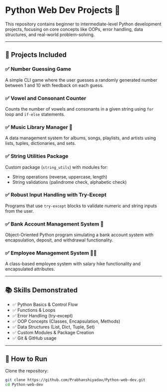 # Python Web Dev Projects 🚀

This repository contains beginner to intermediate-level Python development projects, focusing on core concepts like OOPs, error handling, data structures, and real-world problem-solving.

---

## 📁 Projects Included

### ✅ Number Guessing Game
A simple CLI game where the user guesses a randomly generated number between 1 and 10 with feedback on each guess.

### ✅ Vowel and Consonant Counter
Counts the number of vowels and consonants in a given string using `for` loop and `if-else` statements.

### ✅ Music Library Manager 🎵
A data management system for albums, songs, playlists, and artists using lists, tuples, dictionaries, and sets.

### ✅ String Utilities Package
Custom package (`string_utils`) with modules for:
- String operations (reverse, uppercase, length)
- String validations (palindrome check, alphabetic check)

### ✅ Robust Input Handling with Try-Except
Programs that use `try-except` blocks to validate numeric and string inputs from the user.

### ✅ Bank Account Management System 🏦
Object-Oriented Python program simulating a bank account system with encapsulation, deposit, and withdrawal functionality.

### ✅ Employee Management System 👨‍💼
A class-based employee system with salary hike functionality and encapsulated attributes.

---

## 📚 Skills Demonstrated

- ✅ Python Basics & Control Flow
- ✅ Functions & Loops
- ✅ Error Handling (try-except)
- ✅ OOP Concepts (Classes, Encapsulation, Methods)
- ✅ Data Structures (List, Dict, Tuple, Set)
- ✅ Custom Modules & Package Creation
- ✅ Git & GitHub usage

---

## 🚀 How to Run

Clone the repository:

```bash
git clone https://github.com/Prabhanshiyadav/Python-web-dev.git
cd Python-web-dev
